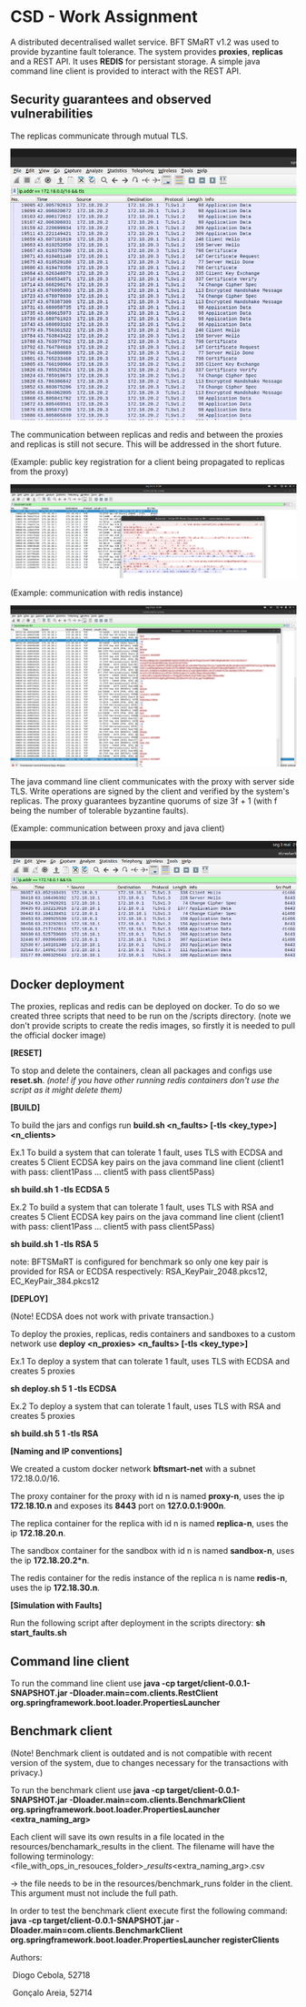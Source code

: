 # CSD - Work Assignment

A distributed decentralised wallet service. BFT SMaRT v1.2 was used to provide 
byzantine fault tolerance. The system provides **proxies**, **replicas** and a REST API.
It uses **REDIS** for persistant storage. A simple java command line client is provided to interact with the REST API.

## Security guarantees and observed vulnerabilities

The replicas communicate through mutual TLS. 

![Alt text](dump/replicas_handshake.png?raw=true)

The communication between replicas and redis and between the proxies and replicas is still not secure. This will be addressed in the short future. 

(Example: public key registration for a client being propagated to replicas from the proxy)

![Alt text](dump/replicas_proxy.png?raw=true)

(Example: communication with redis instance)

![Alt text](dump/replicas_redis.png?raw=true)


The java command line client communicates with the proxy with server side TLS.
Write operations are signed by the client and verified by the system's replicas. The proxy guarantees byzantine quorums of size 3f + 1 (with f being the number of tolerable byzantine faults). 

(Example: communication between proxy and java client)

![Alt text](dump/client_proxy.png?raw=true)


## Docker deployment

The proxies, replicas and redis can be deployed on docker. To do so we created three scripts that need to be run on the /scripts directory. (note we don't provide scripts to create the redis images, so firstly it is needed to pull the official docker image)



**[RESET]**

To stop and delete the containers, clean all packages and configs use **reset.sh**. *(note! if you have other running redis containers don't use the script as it might delete them)*



**[BUILD]**

To build the jars and configs run **build.sh <n_faults> [-tls <key_type>] <n_clients>**

Ex.1 To build a system that can tolerate 1 fault, uses TLS with ECDSA and creates 5 Client ECDSA key pairs on the java command line client (client1 with pass: client1Pass ... client5 with pass client5Pass)

**sh build.sh 1 -tls ECDSA 5**

Ex.2 To build a system that can tolerate 1 fault, uses TLS with RSA and creates 5 Client ECDSA key pairs on the java command line client (client1 with pass: client1Pass ... client5 with pass client5Pass)

**sh build.sh 1 -tls RSA 5**

note: BFTSMaRT is configured for benchmark so only one key pair is provided for RSA or ECDSA respectively: RSA_KeyPair_2048.pkcs12, EC_KeyPair_384.pkcs12



**[DEPLOY]**

(Note! ECDSA does not work with private transaction.)

To deploy the proxies, replicas, redis containers and sandboxes to a custom network use **deploy <n_proxies> <n_faults> [-tls <key_type>]**

Ex.1 To deploy a system that can tolerate 1 fault, uses TLS with ECDSA and creates 5 proxies

**sh deploy.sh 5 1 -tls ECDSA**

Ex.2 To deploy a system that can tolerate 1 fault, uses TLS with RSA and creates 5 proxies

**sh build.sh 5 1 -tls RSA**



**[Naming and IP conventions]**

We created a custom docker network **bftsmart-net** with a subnet 172.18.0.0/16.

The proxy container for the proxy with id n is named **proxy-n**, uses the ip **172.18.10.n** and exposes its **8443** port on **127.0.0.1:900n**.

The replica container for the replica with id n is named **replica-n**, uses the ip **172.18.20.n**.

The sandbox container for the sandbox with id n is named **sandbox-n**, uses the ip **172.18.20.2\*n**.

The redis container for the redis instance of the replica n is name **redis-n**, uses the ip **172.18.30.n**.

**[Simulation with Faults]**

Run the following script after deployment in the scripts directory: **sh start_faults.sh**


## Command line client

To run the command line client use **java -cp target/client-0.0.1-SNAPSHOT.jar -Dloader.main=com.clients.RestClient org.springframework.boot.loader.PropertiesLauncher <proxy port_to_connect>**
  
 ## Benchmark client

(Note! Benchmark client is outdated and is not compatible with recent version of the system, due to changes necessary for the transactions with privacy.)

To run the benchmark client use **java -cp target/client-0.0.1-SNAPSHOT.jar -Dloader.main=com.clients.BenchmarkClient org.springframework.boot.loader.PropertiesLauncher <proxy port_to_connect> <file with ops in resources folder> <key-alias> <key-pass> <extra_naming_arg>**
  
Each client will save its own results in a file located in the resources/benchamark_results in the client. The filename will have the following terminology:
  <file_with_ops_in_resouces_folder>_<key-alias>_results_<extra_naming_arg>.csv
  
<file with ops in resources folder> -> the file needs to be in the resources/benchmark_runs folder in the client. This argument must not include the full path.
  
In order to test the benchmark client execute first the following command: **java -cp target/client-0.0.1-SNAPSHOT.jar -Dloader.main=com.clients.BenchmarkClient org.springframework.boot.loader.PropertiesLauncher <proxy port_to_connect> registerClients**
  

 
  



Authors:

​	Diogo Cebola, 52718

​	Gonçalo Areia, 52714
